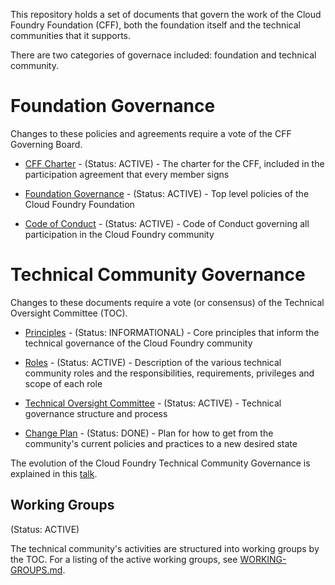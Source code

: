 This repository holds a set of documents that govern the work of the Cloud Foundry Foundation (CFF), 
both the foundation itself and the technical communities that it supports.

There are two categories of governace included: foundation and technical community. 

# Foundation Governance

Changes to these policies and agreements require a vote of the CFF Governing Board.

* [CFF Charter](governing-board/charter.md) - (Status: ACTIVE) - The charter 
for the CFF, included in the participation agreement that every member signs

* [Foundation Governance](https://www.cloudfoundry.org/governance/) - (Status: ACTIVE) - Top level 
policies of the Cloud Foundry Foundation

* [Code of Conduct](https://www.cloudfoundry.org/code-of-conduct/) - (Status: ACTIVE) - Code of Conduct 
governing all participation in the Cloud Foundry community

# Technical Community Governance

Changes to these documents require a vote (or consensus) of the Technical Oversight Committee (TOC).

* [Principles](toc/PRINCIPLES.md) - (Status: INFORMATIONAL) - Core principles that inform the technical 
governance of the Cloud Foundry community

* [Roles](toc/ROLES.md) - (Status: ACTIVE) - Description of the various technical community roles 
and the responsibilities, requirements, privileges and scope of each role

* [Technical Oversight Committee](toc/TOC.md) - (Status: ACTIVE) - Technical governance structure and 
process

* [Change Plan](toc/CHANGEPLAN.md) - (Status: DONE) - Plan for how to get from the community's current policies and practices to a new desired state

The evolution of the Cloud Foundry Technical Community Governance is explained in this [talk](https://youtu.be/OBKsdVpFfyQ).

## Working Groups

(Status: ACTIVE)

The technical community's activities are structured into working groups by the TOC. For a listing of the
active working groups, see [WORKING-GROUPS.md](toc/working-groups/WORKING-GROUPS.md).
